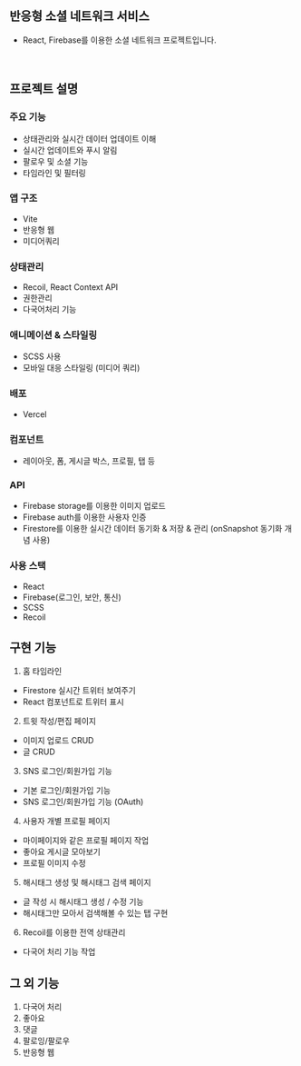 ## 반응형 소셜 네트워크 서비스

- React, Firebase를 이용한 소셜 네트워크 프로젝트입니다.

<br />

## 프로젝트 설명

### 주요 기능

- 상태관리와 실시간 데이터 업데이트 이해
- 실시간 업데이트와 푸시 알림
- 팔로우 및 소셜 기능
- 타임라인 및 필터링

### 앱 구조

- Vite
- 반응형 웹
- 미디어쿼리

### 상태관리

- Recoil, React Context API
- 권한관리
- 다국어처리 기능

### 애니메이션 & 스타일링

- SCSS 사용
- 모바일 대응 스타일링 (미디어 쿼리)

### 배포

- Vercel

### 컴포넌트

- 레이아웃, 폼, 게시글 박스, 프로필, 탭 등

### API

- Firebase storage를 이용한 이미지 업로드
- Firebase auth를 이용한 사용자 인증
- Firestore를 이용한 실시간 데이터 동기화 & 저장 & 관리 (onSnapshot 동기화 개념 사용)

### 사용 스택

- React
- Firebase(로그인, 보안, 통신)
- SCSS
- Recoil

## 구현 기능

1. 홈 타임라인
- Firestore 실시간 트위터 보여주기
- React 컴포넌트로 트위터 표시

2. 트윗 작성/편집 페이지
- 이미지 업로드 CRUD
- 글 CRUD

3. SNS 로그인/회원가입 기능
- 기본 로그인/회원가입 기능
- SNS 로그인/회원가입 기능 (OAuth)

4. 사용자 개별 프로필 페이지
- 마이페이지와 같은 프로필 페이지 작업
- 좋아요 게시글 모아보기
- 프로필 이미지 수정

5. 해시태그 생성 및 해시태그 검색 페이지
- 글 작성 시 해시태그 생성 / 수정 기능
- 해시태그만 모아서 검색해볼 수 있는 탭 구현

6. Recoil를 이용한 전역 상태관리
- 다국어 처리 기능 작업


## 그 외 기능

1. 다국어 처리
2. 좋아요
3. 댓글
4. 팔로잉/팔로우
5. 반응형 웹